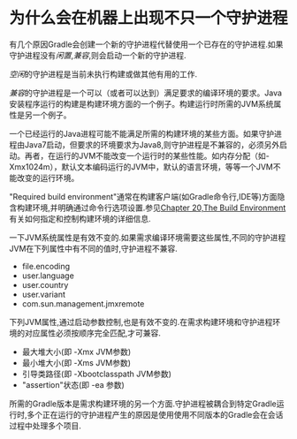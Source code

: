 # 为什么会在机器上出现不只一个守护进程

有几个原因Gradle会创建一个新的守护进程代替使用一个已存在的守护进程.如果守护进程没有*闲置*,*兼容*,则会启动一个新的守护进程.

*空闲*的守护进程是当前未执行构建或做其他有用的工作.

*兼容*的守护进程是一个可以（或者可以达到）满足要求的编译环境的要求。Java安装程序运行的构建是构建环境方面的一个例子。构建运行时所需的JVM系统属性是另一个例子。

一个已经运行的Java进程可能不能满足所需的构建环境的某些方面。如果守护进程由Java7启动，但要求的环境要求为Java8,则守护进程是不兼容的，必须另外启动。再者，在运行的JVM不能改变一个运行时的某些性能。如内存分配（如-Xmx1024m），默认文本编码运行的JVM中，默认的语言环境，等等一个JVM不能改变的运行环境。

"Required build environment"通常在构建客户端(如Gradle命令行,IDE等)方面隐含构建环境,并明确通过命令行选项设置.参见[Chapter 20,The Build Environment](https://docs.gradle.org/current/userguide/build_environment.html)有关如何指定和控制构建环境的详细信息.

一下JVM系统属性是有效不变的.如果需求编译环境需要这些属性,不同的守护进程JVM在下列属性中有不同的值时,守护进程不兼容.

+ file.encoding
+ user.language
+ user.country
+ user.variant
+ com.sun.management.jmxremote

下列JVM属性,通过启动参数控制,也是有效不变的.在需求构建环境和守护进程环境的对应属性必须按顺序完全匹配,才可兼容.

+ 最大堆大小(即 -Xmx JVM参数)
+ 最小堆大小(即 -Xms JVM参数)
+ 引导类路径(即 -Xbootclasspath JVM参数)
+ "assertion"状态(即 -ea 参数)

所需的Gradle版本是需求构建环境的另一个方面.守护进程被耦合到特定Gradle运行时,多个正在运行的守护进程产生的原因是使用使用不同版本的Gradle会在会话过程中处理多个项目.



